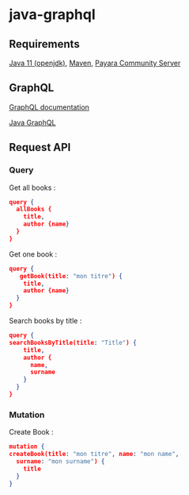 # java-graphql

## Requirements
[Java 11 (openjdk)](https://openjdk.org/projects/jdk/11/), [Maven](https://maven.apache.org/), [Payara Community Server](https://www.payara.fish/downloads/payara-platform-community-edition/)

## GraphQL

[GraphQL documentation](https://graphql.org/learn/) 

[Java GraphQL](https://www.graphql-java.com/)

## Request API

### Query

Get all books :
```json
query {
  allBooks {
    title,
    author {name}
  }
}
```

Get one book :
```json
query {
   getBook(title: "mon titre") {
    title,
    author {name}
  }
}
```

Search books by title :
```json
query {
searchBooksByTitle(title: "Title") {
    title,
  	author {
      name,
      surname
    }
  }
}
```

### Mutation

Create Book :
```json
mutation {
createBook(title: "mon titre", name: "mon name", 
  surname: "mon surname") {
    title
  }
}
```
